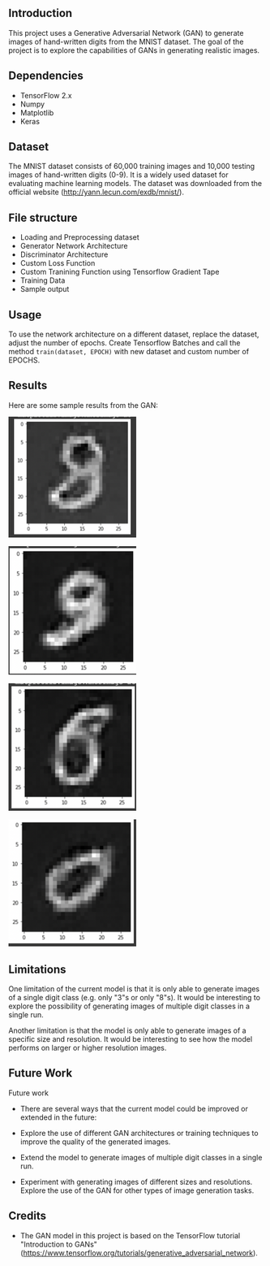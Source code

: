 ## Introduction

This project uses a Generative Adversarial Network (GAN) to generate images of hand-written digits from the MNIST dataset. The goal of the project is to explore the capabilities of GANs in generating realistic images.


## Dependencies

- TensorFlow 2.x
- Numpy
- Matplotlib
- Keras

## Dataset

The MNIST dataset consists of 60,000 training images and 10,000 testing images of hand-written digits (0-9). It is a widely used dataset for evaluating machine learning models. The dataset was downloaded from the official website (http://yann.lecun.com/exdb/mnist/).

## File structure

- Loading and Preprocessing dataset 
- Generator Network Architecture
- Discriminator Architecture 
- Custom Loss Function
- Custom Tranining Function using Tensorflow Gradient Tape
- Training Data 
- Sample output 

## Usage

To use the network architecture on a different dataset, replace the dataset, adjust the number of epochs. Create Tensorflow Batches and call the method `train(dataset, EPOCH)` with new dataset and custom number of EPOCHS. 

## Results

Here are some sample results from the GAN:

<p>
<img src="sample1.png" alt="" style="width:50%; height:50%;">
</p>

<p>
<img src="sample2.png" alt="" style="width:50%; height:50%;">
</p>

<p>
<img src="sample3.png" alt="" style="width: 50%; height:50%;">
</p>

<p>
<img src="sample4.png" alt="" style="width: 50%; height:50%;">
</p>

## Limitations

One limitation of the current model is that it is only able to generate images of a single digit class (e.g. only "3"s or only "8"s). It would be interesting to explore the possibility of generating images of multiple digit classes in a single run.

Another limitation is that the model is only able to generate images of a specific size and resolution. It would be interesting to see how the model performs on larger or higher resolution images.

## Future Work 

Future work

- There are several ways that the current model could be improved or extended in the future:

- Explore the use of different GAN architectures or training techniques to improve the quality of the generated images.

- Extend the model to generate images of multiple digit classes in a single run.

- Experiment with generating images of different sizes and resolutions.
Explore the use of the GAN for other types of image generation tasks.

## Credits

- The GAN model in this project is based on the TensorFlow tutorial "Introduction to GANs" (https://www.tensorflow.org/tutorials/generative_adversarial_network). 
